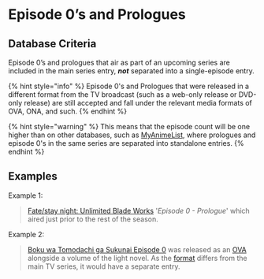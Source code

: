 # Episode 0’s and Prologues

## Database Criteria

Episode 0’s and prologues that air as part of an upcoming series are included in the main series entry, _**not**_ separated into a single-episode entry.

{% hint style="info" %}
Episode 0's and Prologues that were released in a different format from the TV broadcast \(such as a web-only release or DVD-only release\) are still accepted and fall under the relevant media formats of OVA, ONA, and such.
{% endhint %}

{% hint style="warning" %}
This means that the episode count will be one higher than on other databases, such as [MyAnimeList](http://myanimelist.net), where prologues and episode 0's in the same series are separated into standalone entries.
{% endhint %}

## Examples

Example 1:

> [Fate/stay night: Unlimited Blade Works](https://anilist.co/anime/19603/Fatestay-night-Unlimited-Blade-Works/) '_Episode 0 - Prologue_' which aired just prior to the rest of the season.

Example 2:

> [Boku wa Tomodachi ga Sukunai Episode 0](https://anilist.co/anime/10897/Boku-wa-Tomodachi-ga-Sukunai-Episode-0/) was released as an [OVA ](ovas-and-onas.md)alongside a volume of the light novel. As the [format](../../submission-form/general/typings/untitled-6.md) differs from the main TV series, it would have a separate entry.

